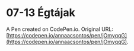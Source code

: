 # 07-13 Égtájak

A Pen created on CodePen.io. Original URL: [https://codepen.io/annaacsontos/pen/jOmyqqG](https://codepen.io/annaacsontos/pen/jOmyqqG).



